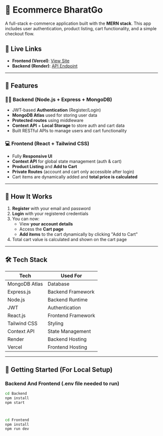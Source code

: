 # 🛒 Ecommerce BharatGo

A full-stack e-commerce application built with the **MERN stack**. This app includes user authentication, product listing, cart functionality, and a simple checkout flow.

## 🔗 Live Links

- **Frontend (Vercel)**: [View Site](https://ecommerce-bharatgo.vercel.app/)
- **Backend (Render)**: [API Endpoint](https://ecommerce-bharatgo.onrender.com)

---

## 📌 Features

### 👨‍💻 Backend (Node.js + Express + MongoDB)
- JWT-based **Authentication** (Register/Login)
- **MongoDB Atlas** used for storing user data
- **Protected routes** using middleware
- **Context API** + **Local Storage** to store auth and cart data
- Built RESTful APIs to manage users and cart functionality

### 💻 Frontend (React + Tailwind CSS)
- Fully **Responsive UI**
- **Context API** for global state management (auth & cart)
- **Product Listing** and **Add to Cart**
- **Private Routes** (account and cart only accessible after login)
- Cart items are dynamically added and **total price is calculated**

---

## 🔐 How It Works

1. **Register** with your email and password
2. **Login** with your registered credentials
3. You can now:
   - View **your account details**
   - Access the **Cart page**
   - **Add items** to the cart dynamically by clicking "Add to Cart"
4. Total cart value is calculated and shown on the cart page

---

## 🛠️ Tech Stack

| Tech         | Used For           |
|--------------|--------------------|
| MongoDB Atlas | Database            |
| Express.js   | Backend Framework  |
| Node.js      | Backend Runtime    |
| JWT          | Authentication     |
| React.js     | Frontend Framework |
| Tailwind CSS | Styling            |
| Context API  | State Management   |
| Render       | Backend Hosting    |
| Vercel       | Frontend Hosting   |

---
## 🚀 Getting Started (For Local Setup)

### Backend And Frontend (.env file needed to run)
```bash
cd Backend
npm install
npm start



cd Frontend
npm install
npm run dev


